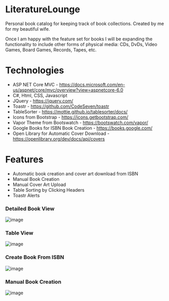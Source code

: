# LiteratureLounge

Personal book catalog for keeping track of book collections. Created by me for my beautiful wife. 

Once I am happy with the feature set for books I will be expanding the functionality to include other forms of physical media: CDs, DvDs, Video Games, Board Games, Records, Tapes, etc. 

# Technologies

* ASP NET Core MVC - https://docs.microsoft.com/en-us/aspnet/core/mvc/overview?view=aspnetcore-6.0
* C#, Html, CSS, Javascript
* JQuery - https://jquery.com/
* Toastr - https://github.com/CodeSeven/toastr
* TableSorter - https://mottie.github.io/tablesorter/docs/
* Icons from Bootstrap - https://icons.getbootstrap.com/
* Vapor Theme from Bootswatch - https://bootswatch.com/vapor/
* Google Books for ISBN Book Creation - https://books.google.com/
* Open Library for Automatic Cover Download - https://openlibrary.org/dev/docs/api/covers

# Features

* Automatic book creation and cover art download from ISBN
* Manual Book Creation
* Manual Cover Art Upload
* Table Sorting by Clicking Headers
* Toastr Alerts

### Detailed Book View

![image](https://user-images.githubusercontent.com/12488613/185807251-5b971b40-ec10-4e82-b623-4430a5bcaabf.png)

### Table View

![image](https://user-images.githubusercontent.com/12488613/185807269-f87495dd-d449-4bcf-9492-274e00ea7a7a.png)

### Create Book From ISBN

![image](https://user-images.githubusercontent.com/12488613/185807352-95f0b20c-8dd1-4f84-a5c9-3840f9d51442.png)

### Manual Book Creation

![image](https://user-images.githubusercontent.com/12488613/185807573-51b9e9eb-a6d6-4b58-962c-f6527a05bed3.png)
